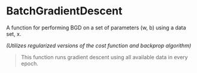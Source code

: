# BatchGradientDescent
A function for performing BGD on a set of parameters (w, b) using a data set, x. 

*(Utilizes regularized versions of the cost function and backprop algorithm)*

>This function runs gradient descent using all available data in every epoch.

